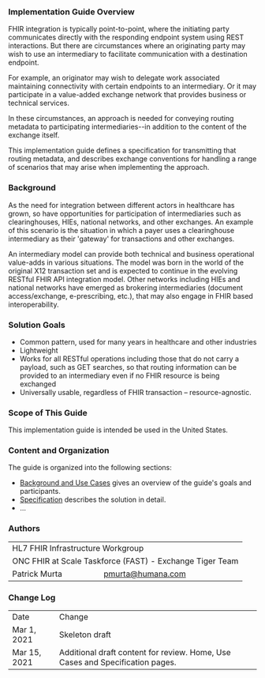 ﻿### Implementation Guide Overview
FHIR integration is typically point-to-point, where the initiating party communicates directly with the responding endpoint system using REST interactions. But there are circumstances where an originating party may wish to use an intermediary to facilitate communication with a destination endpoint.

For example, an originator may wish to delegate work associated maintaining connectivity with certain endpoints to an intermediary. Or it may participate in a value-added exchange network that provides business or technical services.

In these circumstances, an approach is needed for conveying routing metadata to participating intermediaries--in addition to the content of the exchange itself.

This implementation guide defines a specification for transmitting that routing metadata, and describes exchange conventions for handling a range of scenarios that may arise when implementing the approach. 

<p></p>

### Background

As the need for integration between different actors in healthcare has grown, so have opportunities for participation of intermediaries such as clearinghouses, HIEs, national networks, and other exchanges. An example of this scenario is the situation in which a payer uses a clearinghouse intermediary as their 'gateway' for transactions and other exchanges.

An intermediary model can provide both technical and business operational value-adds in various situations. The model was born in the world of the original X12 transaction set and is expected to continue in the evolving RESTful FHIR API integration model. Other networks including HIEs and national networks have emerged as brokering intermediaries (document access/exchange, e-prescribing, etc.), that may also engage in FHIR based interoperability.

<p></p>

### Solution Goals

- Common pattern, used for many years in healthcare and other industries
- Lightweight
- Works for all RESTful operations including those that do not carry a payload, such as GET searches, so that routing information can be provided to an intermediary even if no FHIR resource is being exchanged
- Universally usable, regardless of FHIR transaction – resource-agnostic.

<p></p>

### Scope of This Guide

This implementation guide is intended be used in the United States.

<p></p>

### Content and Organization

The guide is organized into the following sections:

- [Background and Use Cases](use-cases.html) gives an overview of the guide's goals and participants.
- [Specification](specification.html) describes the solution in detail.
- ...

<p></p>

### Authors

  <table class="grid">
    <tbody>
	  <tr>
		<td colspan="2">HL7 FHIR Infrastructure Workgroup</td>
  	  </tr>
	  <tr>
		<td colspan="2">ONC FHIR at Scale Taskforce (FAST) - Exchange Tiger Team</td>
  	  </tr>
	  <tr>
		<td>Patrick Murta</td>
		<td><a href="mailto:pmurta@humana.com">pmurta@humana.com</a></td>
	  </tr>
	</tbody>
  </table>


<p></p>

### Change Log

  <table class="grid">
    <tbody>
	  <tr>
		<td>Date</td>
		<td>Change</td>
  	  </tr>
	  <tr>
		<td>Mar 1, 2021</td>
		<td>Skeleton draft</td>
  	  </tr>
	  <tr>
		<td>Mar 15, 2021</td>
		<td>Additional draft content for review. Home, Use Cases and Specification pages.</td>
  	  </tr>
   </tbody>
  </table>




<br />
















